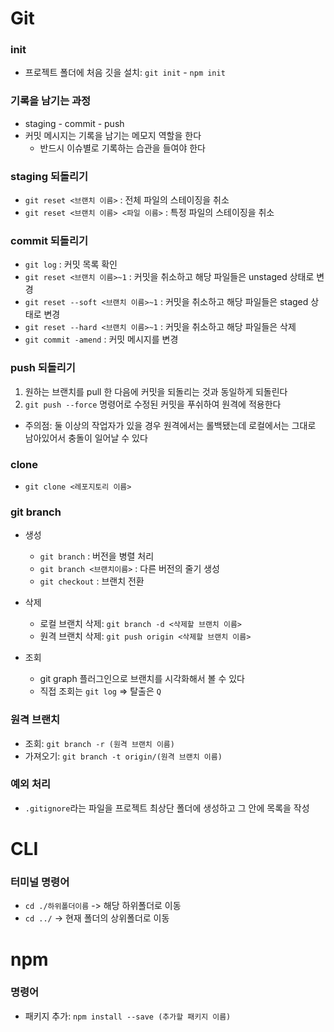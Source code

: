 # Git
### init
- 프로젝트 폴더에 처음 깃을 설치: `git init` - `npm init`

### 기록을 남기는 과정
- staging - commit - push
- 커밋 메시지는 기록을 남기는 메모지 역할을 한다
  - 반드시 이슈별로 기록하는 습관을 들여야 한다

### staging 되돌리기
- `git reset <브랜치 이름>` : 전체 파일의 스테이징을 취소
- `git reset <브랜치 이름> <파일 이름>` : 특정 파일의 스테이징을 취소

### commit 되돌리기
- `git log` : 커밋 목록 확인
- `git reset <브랜치 이름>~1` : 커밋을 취소하고 해당 파일들은 unstaged 상태로 변경
- `git reset --soft <브랜치 이름>~1` : 커밋을 취소하고 해당 파일들은 staged 상태로 변경
- `git reset --hard <브랜치 이름>~1` : 커밋을 취소하고 해당 파일들은 삭제
- `git commit -amend` : 커밋 메시지를 변경

### push 되돌리기
1. 원하는 브랜치를 pull 한 다음에 커밋을 되돌리는 것과 동일하게 되돌린다
2. `git push --force` 명령어로 수정된 커밋을 푸쉬하여 원격에 적용한다
- 주의점: 둘 이상의 작업자가 있을 경우 원격에서는 롤백됐는데 로컬에서는 그대로 남아있어서 충돌이 일어날 수 있다

### clone
- `git clone <레포지토리 이름>`

### git branch
- 생성
  - `git branch` : 버전을 병렬 처리
  - `git branch <브랜치이름>` : 다른 버전의 줄기 생성
  - `git checkout` : 브랜치 전환

- 삭제
  - 로컬 브랜치 삭제: `git branch -d <삭제할 브랜치 이름>`
  - 원격 브랜치 삭제: `git push origin <삭제할 브랜치 이름>`

- 조회
  - git graph 플러그인으로 브랜치를 시각화해서 볼 수 있다
  - 직접 조회는 `git log` => 탈출은 `Q`

### 원격 브랜치
- 조회: `git branch -r (원격 브랜치 이름)`
- 가져오기: `git branch -t origin/(원격 브랜치 이름)`

### 예외 처리
- `.gitignore`라는 파일을 프로젝트 최상단 폴더에 생성하고 그 안에 목록을 작성



# CLI
### 터미널 명령어
- `cd ./하위폴더이름` -> 해당 하위폴더로 이동
- `cd ../` -> 현재 폴더의 상위폴더로 이동

# npm
### 명령어
- 패키지 추가: `npm install --save (추가할 패키지 이름)`



